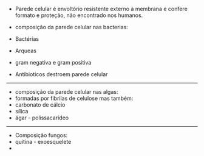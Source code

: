 - Parede celular é envoltório resistente externo à membrana e confere formato e proteção, não encontrado nos humanos.


- composição da parede celular nas bacterias:
- Bactérias
- Arqueas
- gram negativa e gram positiva
- Antibioticos destroem parede celular 

---
- composição da parede celular nas algas:
- formadas por fibrilas de celulose mas também:
- carbonato de cálcio
- sílica 
- ágar - polissacarídeo 
---
- Composição fungos:
- quitina - exoesquelete
-  